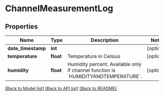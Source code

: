 # ChannelMeasurementLog

## Properties
Name | Type | Description | Notes
------------ | ------------- | ------------- | -------------
**date_timestamp** | **int** |  | [optional] 
**temperature** | **float** | Temperature in Celsius | [optional] 
**humidity** | **float** | Humidity percent. Available only if channel function is &#x60;HUMIDITYANDTEMPERATURE&#x60;. | [optional] 

[[Back to Model list]](../README.md#documentation-for-models) [[Back to API list]](../README.md#documentation-for-api-endpoints) [[Back to README]](../README.md)

